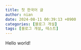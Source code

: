 ```yaml
---
title: 첫 한국어 글
author: nian
date: 2024-08-11 00:39:13 +0900
categories: [블로그 개설]
tags: [블로그 개설, 테스트]
---
```


Hello world!